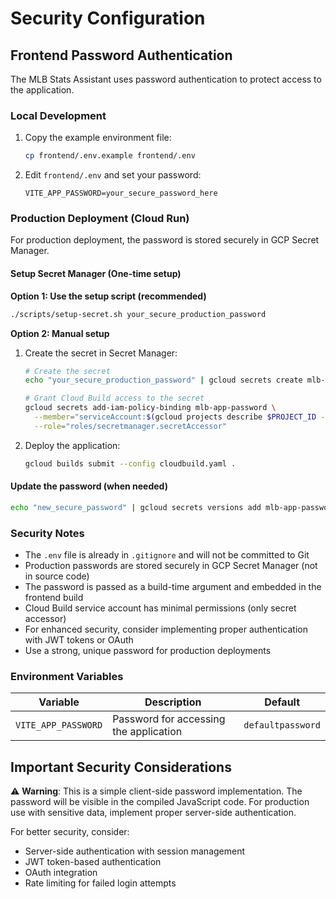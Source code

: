 # Security Configuration

## Frontend Password Authentication

The MLB Stats Assistant uses password authentication to protect access to the application.

### Local Development

1. Copy the example environment file:
   ```bash
   cp frontend/.env.example frontend/.env
   ```

2. Edit `frontend/.env` and set your password:
   ```
   VITE_APP_PASSWORD=your_secure_password_here
   ```

### Production Deployment (Cloud Run)

For production deployment, the password is stored securely in GCP Secret Manager.

#### Setup Secret Manager (One-time setup)

**Option 1: Use the setup script (recommended)**
```bash
./scripts/setup-secret.sh your_secure_production_password
```

**Option 2: Manual setup**
1. Create the secret in Secret Manager:
   ```bash
   # Create the secret
   echo "your_secure_production_password" | gcloud secrets create mlb-app-password --data-file=-
   
   # Grant Cloud Build access to the secret
   gcloud secrets add-iam-policy-binding mlb-app-password \
     --member="serviceAccount:$(gcloud projects describe $PROJECT_ID --format='value(projectNumber)')@cloudbuild.gserviceaccount.com" \
     --role="roles/secretmanager.secretAccessor"
   ```

2. Deploy the application:
   ```bash
   gcloud builds submit --config cloudbuild.yaml .
   ```

#### Update the password (when needed)

```bash
echo "new_secure_password" | gcloud secrets versions add mlb-app-password --data-file=-
```

### Security Notes

- The `.env` file is already in `.gitignore` and will not be committed to Git
- Production passwords are stored securely in GCP Secret Manager (not in source code)
- The password is passed as a build-time argument and embedded in the frontend build
- Cloud Build service account has minimal permissions (only secret accessor)
- For enhanced security, consider implementing proper authentication with JWT tokens or OAuth
- Use a strong, unique password for production deployments

### Environment Variables

| Variable | Description | Default |
|----------|-------------|---------|
| `VITE_APP_PASSWORD` | Password for accessing the application | `defaultpassword` |

## Important Security Considerations

⚠️ **Warning**: This is a simple client-side password implementation. The password will be visible in the compiled JavaScript code. For production use with sensitive data, implement proper server-side authentication.

For better security, consider:
- Server-side authentication with session management
- JWT token-based authentication
- OAuth integration
- Rate limiting for failed login attempts